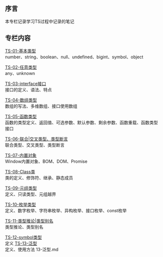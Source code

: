 
## 序言

本专栏记录学习TS过程中记录的笔记

## 专栏内容

[TS-01-基本类型](01-基本类型.md)<br/>
number、string、boolean、null、undefined、bigint、symbol、object

[TS-02-任意类型](02-任意类型.md)<br/>
any、unknown

[TS-03-interface接口](03-interface接口.md)<br/>
接口的定义、语法、特点

[TS-04-数组类型](04-数组类型.md)<br/>
数组的写法、多维数组、接口使用数组

[TS-05-函数类型](05-函数类型.md)<br/>
函数的类型定义、返回值、可选参数、默认参数、剩余参数、函数重载、函数类型接口

[TS-06-联合|交叉类型、类型断言](06-联合、交叉类型，类型断言.md)<br/>
联合类型、交叉类型、类型断言

[TS-07-内置对象](07-内置对象.md)<br/>
Window内置对象、BOM、DOM、Promise

[TS-08-Class类](08-Class类.md)<br/>
类的定义、修饰符、继承、静态成员

[TS-09-元组类型](09-元组类型.md)<br/>
定义、只读类型、元组越界

[TS-10-枚举类型](10-枚举类型.md)<br/>
定义、数字枚举、字符串枚举、异构枚举、接口枚举、const枚举

[TS-11-类型推论|类型别名](11-类型推论|类型别名.md)<br/>
类型推论、类型别名

[TS-12-symbol类型](12-symbol类型.md)<br/>
定义
[TS-13-泛型](13-泛型.md)<br/>
定义、使用方法
13-泛型.md

